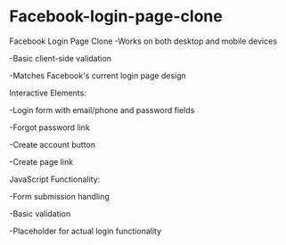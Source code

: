 # Facebook-login-page-clone
Facebook Login Page Clone
-Works on both desktop and mobile devices

-Basic client-side validation

-Matches Facebook's current login page design

Interactive Elements:

-Login form with email/phone and password fields

-Forgot password link

-Create account button

-Create page link

JavaScript Functionality:

-Form submission handling

-Basic validation

-Placeholder for actual login functionality

